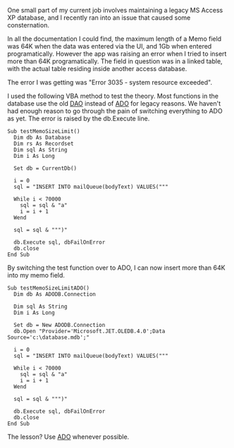 One small part of my current job involves maintaining a legacy MS Access XP
database, and I recently ran into an issue that caused some consternation.

In all the documentation I could find, the maximum length of a Memo field was
64K when the data was entered via the UI, and 1Gb when entered
programatically. However the app was raising an error when I tried to insert
more than 64K programatically. The field in question was in a linked table,
with the actual table residing inside another access database.

The error I was getting was "Error 3035 - system resource exceeded".

I used the following VBA method to test the theory. Most functions in the 
database use the old [DAO](http://en.wikipedia.org/wiki/Data_Access_Objects)
instead of [ADO](http://en.wikipedia.org/wiki/ActiveX_Data_Objects) for legacy
reasons. We haven't had enough reason to go through the pain of switching
everything to ADO as yet. The error is raised by the db.Execute line.

    Sub testMemoSizeLimit()
      Dim db As Database
      Dim rs As Recordset
      Dim sql As String
      Dim i As Long

      Set db = CurrentDb()

      i = 0
      sql = "INSERT INTO mailQueue(bodyText) VALUES("""

      While i < 70000
        sql = sql & "a"
        i = i + 1
      Wend

      sql = sql & """)"

      db.Execute sql, dbFailOnError
      db.close
    End Sub

By switching the test function over to ADO, I can now insert more than 64K into my memo field.

    Sub testMemoSizeLimitADO()
      Dim db As ADODB.Connection

      Dim sql As String
      Dim i As Long

      Set db = New ADODB.Connection
      db.Open "Provider='Microsoft.JET.OLEDB.4.0';Data Source='c:\database.mdb';"

      i = 0
      sql = "INSERT INTO mailQueue(bodyText) VALUES("""

      While i < 70000
        sql = sql & "a"
        i = i + 1
      Wend

      sql = sql & """)"

      db.Execute sql, dbFailOnError
      db.close
    End Sub

The lesson? Use [ADO](http://en.wikipedia.org/wiki/ActiveX_Data_Objects) whenever possible.
